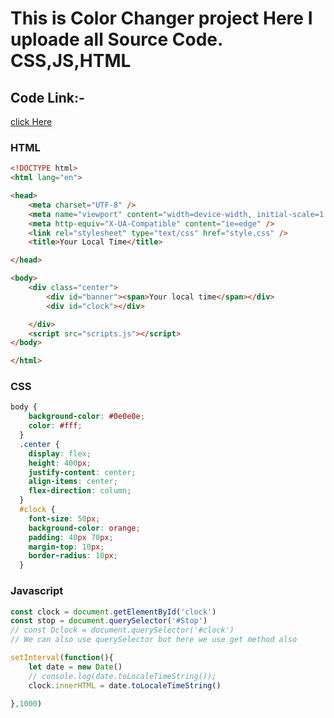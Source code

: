 # This is Color Changer project Here I uploade all Source Code. CSS,JS,HTML

## Code Link:-
[click Here](https://github.com/sumitkumarsharm/Js-sumit-youtube)

### HTML
``` HTML
<!DOCTYPE html>
<html lang="en">

<head>
    <meta charset="UTF-8" />
    <meta name="viewport" content="width=device-width, initial-scale=1.0" />
    <meta http-equiv="X-UA-Compatible" content="ie=edge" />
    <link rel="stylesheet" type="text/css" href="style.css" />
    <title>Your Local Time</title>

</head>

<body>
    <div class="center">
        <div id="banner"><span>Your local time</span></div>
        <div id="clock"></div>

    </div>
    <script src="scripts.js"></script>
</body>

</html>
```

### CSS
``` css
body {
    background-color: #0e0e0e;
    color: #fff;
  }
  .center {
    display: flex;
    height: 400px;
    justify-content: center;
    align-items: center;
    flex-direction: column;
  }
  #clock {
    font-size: 50px;
    background-color: orange;
    padding: 40px 70px;
    margin-top: 10px;
    border-radius: 10px;
  }
```

### Javascript
``` javascript
const clock = document.getElementById('clock')
const stop = document.querySelector('#Stop')
// const Dclock = document.querySelector('#clock')
// We can also use querySelector but here we use get method also 

setInterval(function(){
    let date = new Date()
    // console.log(date.toLocaleTimeString());
    clock.innerHTML = date.toLocaleTimeString()
        
},1000)
```